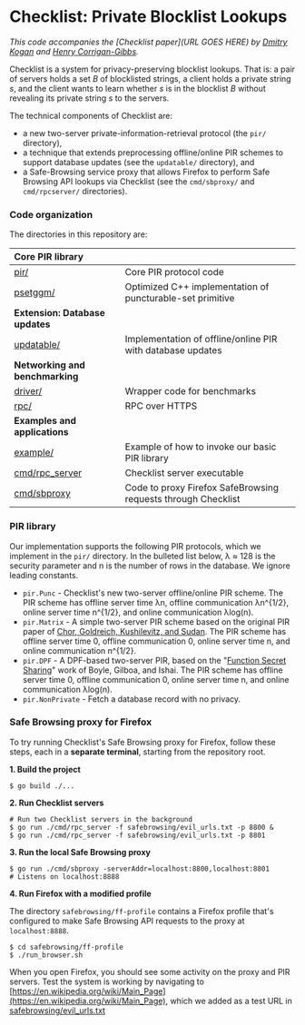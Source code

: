 # Checklist: Private Blocklist Lookups

*This code accompanies the [Checklist paper](URL GOES HERE) by [Dmitry Kogan](https://cs.stanford.edu/~dkogan/) and [Henry Corrigan-Gibbs](https://people.csail.mit.edu/henrycg/).*

Checklist is a system for privacy-preserving blocklist lookups. That is: a pair of servers holds a set *B* of blocklisted strings, a client holds a private string *s*, and the client wants to learn whether *s* is in the blocklist *B* without revealing its private string *s* to the servers.

The technical components of Checklist are:

* a new two-server private-information-retrieval protocol (the `pir/` directory),
* a technique that extends preprocessing offline/online PIR schemes to support database updates (see the `updatable/` directory), and
* a Safe-Browsing service proxy that allows Firefox to perform Safe Browsing API lookups via Checklist (see the `cmd/sbproxy/` and `cmd/rpcserver/` directories).

### Code organization 

The directories in this repository are:

| **Core PIR library** ||
| :--- | :---|
| [pir/](pir/) | Core PIR protocol code |
| [psetggm/](psetggm/) | Optimized C++ implementation of puncturable-set primitive|
| **Extension: Database updates** | |
|[updatable/](updatable/) | Implementation of offline/online PIR with database updates|
| **Networking and benchmarking** | |
| [driver/](driver/) |Wrapper code for benchmarks |
| [rpc/](rpc/) | RPC over HTTPS |
| **Examples and applications** | |
| [example/](example/) | Example of how to invoke our basic PIR library |
| [cmd/rpc_server](cmd/rpc_server/) | Checklist server executable |
| [cmd/sbproxy](cmd/sbproxy/) | Code to proxy Firefox SafeBrowsing requests through Checklist |


### PIR library

Our implementation supports the following PIR protocols, which we implement in the `pir/` directory. In the bulleted list below, λ ≈ 128 is the security parameter and n is the number of rows in the database. We ignore leading constants.

* `pir.Punc` - Checklist's new two-server offline/online PIR scheme. The PIR scheme has offline server time λn, offline communication λn^{1/2}, online server time n^{1/2}, and online communication λlog(n).
* `pir.Matrix` - A simple two-server PIR scheme based on the original PIR paper of [Chor, Goldreich, Kushilevitz, and Sudan](http://www.wisdom.weizmann.ac.il/~oded/PSX/pir2.pdf). The PIR scheme has offline server time 0, offline communication 0, online server time n, and online communication n^{1/2}.
* `pir.DPF` - A DPF-based two-server PIR, based on the "[Function Secret Sharing](https://eprint.iacr.org/2018/707)" work of Boyle, Gilboa, and Ishai. The PIR scheme has offline server time 0, offline communication 0, online server time n, and online communication λlog(n).
* `pir.NonPrivate` - Fetch a database record with no privacy.

### Safe Browsing proxy for Firefox

To try running Checklist's Safe Browsing proxy for Firefox, follow these steps, each in a **separate terminal**, starting from the repository root.

**1. Build the project**

```
$ go build ./...
```

**2. Run Checklist servers**

```
# Run two Checklist servers in the background
$ go run ./cmd/rpc_server -f safebrowsing/evil_urls.txt -p 8800 &
$ go run ./cmd/rpc_server -f safebrowsing/evil_urls.txt -p 8801
```

**3. Run the local Safe Browsing proxy**

```
$ go run ./cmd/sbproxy -serverAddr=localhost:8800,localhost:8801   
# Listens on localhost:8888
```

**4. Run Firefox with a modified profile** 

The directory `safebrowsing/ff-profile` contains a Firefox profile that's configured to make Safe Browsing API requests to the proxy at `localhost:8888`.

```
$ cd safebrowsing/ff-profile
$ ./run_browser.sh
```

When you open Firefox, you should see some activity on the proxy and PIR servers. Test the system is working by navigating to [https://en.wikipedia.org/wiki/Main_Page](https://en.wikipedia.org/wiki/Main_Page), which we added as a test URL in [safebrowsing/evil_urls.txt](safebrowsing/evil_urls.txt)
